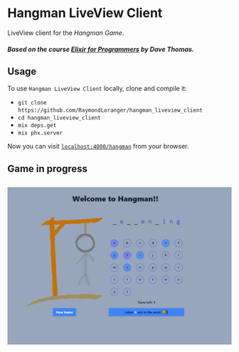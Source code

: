 # Hangman LiveView Client

LiveView client for the _Hangman Game_.

##### Based on the course [Elixir for Programmers](https://codestool.coding-gnome.com/courses/elixir-for-programmers) by Dave Thomas.

## Usage

To use `Hangman LiveView Client` locally, clone and compile it:

  - `git clone https://github.com/RaymondLoranger/hangman_liveview_client`
  - `cd hangman_liveview_client`
  - `mix deps.get`
  - `mix phx.server`

Now you can visit [`localhost:4000/hangman`](http://localhost:4000/hangman)
from your browser.

## Game in progress

## ![game](assets/images/game_in_progress.png)